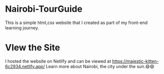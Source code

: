 # Nairobi-TourGuide
This is a simple html,css website that I created as part of my front-end learning journey.

# VIew the Site
I hosted the website on Netlify and can be viewed at https://majestic-kitten-6c2934.netlify.app/
Learn more about Nairobi, the city under the sun.😄😄
